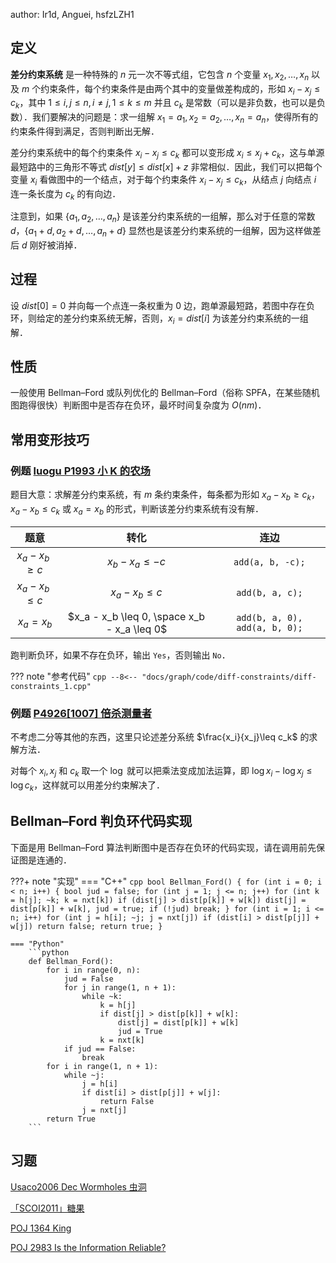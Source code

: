 author: Ir1d, Anguei, hsfzLZH1

## 定义

**差分约束系统** 是一种特殊的 $n$ 元一次不等式组，它包含 $n$ 个变量 $x_1,x_2,\dots,x_n$ 以及 $m$ 个约束条件，每个约束条件是由两个其中的变量做差构成的，形如 $x_i-x_j\leq c_k$，其中 $1 \leq i, j \leq n, i \neq j, 1 \leq k \leq m$ 并且 $c_k$ 是常数（可以是非负数，也可以是负数）．我们要解决的问题是：求一组解 $x_1=a_1,x_2=a_2,\dots,x_n=a_n$，使得所有的约束条件得到满足，否则判断出无解．

差分约束系统中的每个约束条件 $x_i-x_j\leq c_k$ 都可以变形成 $x_i\leq x_j+c_k$，这与单源最短路中的三角形不等式 $dist[y]\leq dist[x]+z$ 非常相似．因此，我们可以把每个变量 $x_i$ 看做图中的一个结点，对于每个约束条件 $x_i-x_j\leq c_k$，从结点 $j$ 向结点 $i$ 连一条长度为 $c_k$ 的有向边．

注意到，如果 $\{a_1,a_2,\dots,a_n\}$ 是该差分约束系统的一组解，那么对于任意的常数 $d$，$\{a_1+d,a_2+d,\dots,a_n+d\}$ 显然也是该差分约束系统的一组解，因为这样做差后 $d$ 刚好被消掉．

## 过程

设 $dist[0]=0$ 并向每一个点连一条权重为 $0$ 边，跑单源最短路，若图中存在负环，则给定的差分约束系统无解，否则，$x_i=dist[i]$ 为该差分约束系统的一组解．

## 性质

一般使用 Bellman–Ford 或队列优化的 Bellman–Ford（俗称 SPFA，在某些随机图跑得很快）判断图中是否存在负环，最坏时间复杂度为 $O(nm)$．

## 常用变形技巧

### 例题 [luogu P1993 小 K 的农场](https://www.luogu.com.cn/problem/P1993)

题目大意：求解差分约束系统，有 $m$ 条约束条件，每条都为形如 $x_a-x_b\geq c_k$，$x_a-x_b\leq c_k$ 或 $x_a=x_b$ 的形式，判断该差分约束系统有没有解．

|         题意         |                      转化                     |               连边              |
| :----------------: | :-----------------------------------------: | :---------------------------: |
| $x_a - x_b \geq c$ |             $x_b - x_a \leq -c$             |        `add(a, b, -c);`       |
| $x_a - x_b \leq c$ |              $x_a - x_b \leq c$             |        `add(b, a, c);`        |
|     $x_a = x_b$    | $x_a - x_b \leq 0, \space x_b - x_a \leq 0$ | `add(b, a, 0), add(a, b, 0);` |

跑判断负环，如果不存在负环，输出 `Yes`，否则输出 `No`．

??? note "参考代码"
    ```cpp
    --8<-- "docs/graph/code/diff-constraints/diff-constraints_1.cpp"
    ```

### 例题 [P4926\[1007\] 倍杀测量者](https://www.luogu.com.cn/problem/P4926)

不考虑二分等其他的东西，这里只论述差分系统 $\frac{x_i}{x_j}\leq c_k$ 的求解方法．

对每个 $x_i,x_j$ 和 $c_k$ 取一个 $\log$ 就可以把乘法变成加法运算，即 $\log x_i-\log x_j \leq \log c_k$，这样就可以用差分约束解决了．

## Bellman–Ford 判负环代码实现

下面是用 Bellman–Ford 算法判断图中是否存在负环的代码实现，请在调用前先保证图是连通的．

???+ note "实现"
    === "C++"
        ```cpp
        bool Bellman_Ford() {
          for (int i = 0; i < n; i++) {
            bool jud = false;
            for (int j = 1; j <= n; j++)
              for (int k = h[j]; ~k; k = nxt[k])
                if (dist[j] > dist[p[k]] + w[k])
                  dist[j] = dist[p[k]] + w[k], jud = true;
            if (!jud) break;
          }
          for (int i = 1; i <= n; i++)
            for (int j = h[i]; ~j; j = nxt[j])
              if (dist[i] > dist[p[j]] + w[j]) return false;
          return true;
        }
        ```
    
    === "Python"
        ```python
        def Bellman_Ford():
            for i in range(0, n):
                jud = False
                for j in range(1, n + 1):
                    while ~k:
                        k = h[j]
                        if dist[j] > dist[p[k]] + w[k]:
                            dist[j] = dist[p[k]] + w[k]
                            jud = True
                        k = nxt[k]
                if jud == False:
                    break
            for i in range(1, n + 1):
                while ~j:
                    j = h[i]
                    if dist[i] > dist[p[j]] + w[j]:
                        return False
                    j = nxt[j]
            return True
        ```

## 习题

[Usaco2006 Dec Wormholes 虫洞](https://loj.ac/problem/10085)

[「SCOI2011」糖果](https://loj.ac/problem/2436)

[POJ 1364 King](http://poj.org/problem?id=1364)

[POJ 2983 Is the Information Reliable?](http://poj.org/problem?id=2983)
